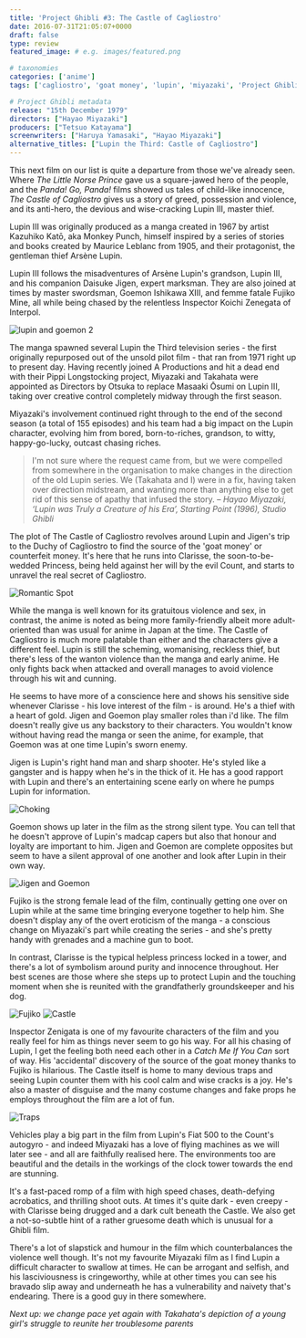```yaml
---
title: 'Project Ghibli #3: The Castle of Cagliostro'
date: 2016-07-31T21:05:07+0000
draft: false
type: review
featured_image: # e.g. images/featured.png

# taxonomies
categories: ['anime']
tags: ['cagliostro', 'goat money', 'lupin', 'miyazaki', 'Project Ghibli', 'studio ghibli', 'takahata', 'thief']

# Project Ghibli metadata
release: "15th December 1979"
directors: ["Hayao Miyazaki"]
producers: ["Tetsuo Katayama"]
screenwriters: ["Haruya Yamasaki", "Hayao Miyazaki"]
alternative_titles: ["Lupin the Third: Castle of Cagliostro"]
---
```

This next film on our list is quite a departure from those we've already seen. Where _The Little Norse Prince_ gave us a square-jawed hero of the people, and the _Panda! Go, Panda!_ films showed us tales of child-like innocence, _The Castle of Cagliostro_ gives us a story of greed, possession and violence, and its anti-hero, the devious and wise-cracking Lupin III, master thief.

Lupin III was originally produced as a manga created in 1967 by artist Kazuhiko Katō, aka Monkey Punch, himself inspired by a series of stories and books created by Maurice Leblanc from 1905, and their protagonist, the gentleman thief Arsène Lupin.

Lupin III follows the misadventures of Arsène Lupin's grandson, Lupin III, and his companion Daisuke Jigen, expert marksman. They are also joined at times by master swordsman, Goemon Ishikawa XIII, and femme fatale Fujiko Mine, all while being chased by the relentless Inspector Koichi Zenegata of Interpol.

![lupin and goemon 2](https://straydogstrut7.files.wordpress.com/2016/07/lupin-and-goemon-2.png)

The manga spawned several Lupin the Third television series - the first originally repurposed out of the unsold pilot film - that ran from 1971 right up to present day. Having recently joined A Productions and hit a dead end with their Pippi Longstocking project, Miyazaki and Takahata were appointed as Directors by Otsuka to replace Masaaki Ōsumi on Lupin III, taking over creative control completely midway through the first season.

Miyazaki's involvement continued right through to the end of the second season (a total of 155 episodes) and his team had a big impact on the Lupin character, evolving him from bored, born-to-riches, grandson, to witty, happy-go-lucky, outcast chasing riches.

> I'm not sure where the request came from, but we were compelled from somewhere in the organisation to make changes in the direction of the old Lupin series. We (Takahata and I) were in a fix, having taken over direction midstream, and wanting more than anything else to get rid of this sense of apathy that infused the story. – _Hayao Miyazaki, ‘Lupin was Truly a Creature of his Era’, Starting Point (1996), Studio Ghibli_

The plot of The Castle of Cagliostro revolves around Lupin and Jigen's trip to the Duchy of Cagliostro to find the source of the 'goat money' or counterfeit money. It's here that he runs into Clarisse, the soon-to-be-wedded Princess, being held against her will by the evil Count, and starts to unravel the real secret of Cagliostro.

![Romantic Spot](https://straydogstrut7.files.wordpress.com/2016/07/romantic-spot.png)

While the manga is well known for its gratuitous violence and sex, in contrast, the anime is noted as being more family-friendly albeit more adult-oriented than was usual for anime in Japan at the time. The Castle of Cagliostro is much more palatable than either and the characters give a different feel. Lupin is still the scheming, womanising, reckless thief, but there's less of the wanton violence than the manga and early anime. He only fights back when attacked and overall manages to avoid violence through his wit and cunning.

He seems to have more of a conscience here and shows his sensitive side whenever Clarisse - his love interest of the film - is around. He's a thief with a heart of gold. Jigen and Goemon play smaller roles than i'd like. The film doesn't really give us any backstory to their characters. You wouldn't know without having read the manga or seen the anime, for example, that Goemon was at one time Lupin's sworn enemy.

Jigen is Lupin's right hand man and sharp shooter. He's styled like a gangster and is happy when he's in the thick of it. He has a good rapport with Lupin and there's an entertaining scene early on where he pumps Lupin for information.

![Choking](https://straydogstrut7.files.wordpress.com/2016/07/choking.png)

Goemon shows up later in the film as the strong silent type. You can tell that he doesn't approve of Lupin's madcap capers but also that honour and loyalty are important to him. Jigen and Goemon are complete opposites but seem to have a silent approval of one another and look after Lupin in their own way.

![Jigen and Goemon](https://straydogstrut7.files.wordpress.com/2016/07/jigen-and-goemon.png)

Fujiko is the strong female lead of the film, continually getting one over on Lupin while at the same time bringing everyone together to help him. She doesn't display any of the overt eroticism of the manga - a conscious change on Miyazaki's part while creating the series - and she's pretty handy with grenades and a machine gun to boot.

In contrast, Clarisse is the typical helpless princess locked in a tower, and there's a lot of symbolism around purity and innocence throughout. Her best scenes are those where she steps up to protect Lupin and the touching moment when she is reunited with the grandfatherly groundskeeper and his dog.

![Fujiko](https://straydogstrut7.files.wordpress.com/2016/07/fujiko.png) ![Castle](https://straydogstrut7.files.wordpress.com/2016/07/castle.png)

Inspector Zenigata is one of my favourite characters of the film and you really feel for him as things never seem to go his way. For all his chasing of Lupin, I get the feeling both need each other in a _Catch Me If You Can_ sort of way. His 'accidental' discovery of the source of the goat money thanks to Fujiko is hilarious. The Castle itself is home to many devious traps and seeing Lupin counter them with his cool calm and wise cracks is a joy. He's also a master of disguise and the many costume changes and fake props he employs throughout the film are a lot of fun.

![Traps](https://straydogstrut7.files.wordpress.com/2016/07/traps.png)

Vehicles play a big part in the film from Lupin's Fiat 500 to the Count's autogyro - and indeed Miyazaki has a love of flying machines as we will later see - and all are faithfully realised here. The environments too are beautiful and the details in the workings of the clock tower towards the end are stunning.

It's a fast-paced romp of a film with high speed chases, death-defying acrobatics, and thrilling shoot outs. At times it's quite dark - even creepy - with Clarisse being drugged and a dark cult beneath the Castle. We also get a not-so-subtle hint of a rather gruesome death which is unusual for a Ghibli film.

There's a lot of slapstick and humour in the film which counterbalances the violence well though. It's not my favourite Miyazaki film as I find Lupin a difficult character to swallow at times. He can be arrogant and selfish, and his lasciviousness is cringeworthy, while at other times you can see his bravado slip away and underneath he has a vulnerability and naivety that's endearing. There is a good guy in there somewhere.

_Next up: we change pace yet again with Takahata's depiction of a young girl's struggle to reunite her troublesome parents_